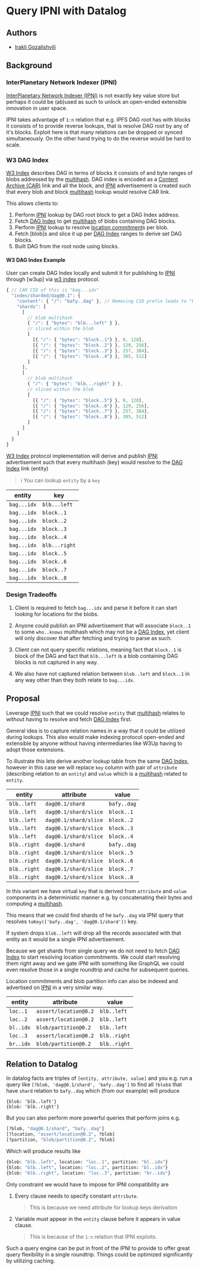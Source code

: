 # Query IPNI with Datalog

## Authors

- [Irakli Gozalishvili]

## Background

### InterPlanetary Network Indexer (IPNI)

[InterPlanetary Network Indexer (IPNI)][IPNI] is not exactly key value store but perhaps it could be (ab)used as such to unlock an open-ended extensible innovation in user space.

IPNI takes advantage of `1:n` relation that e.g. IPFS DAG root has with blocks it consists of to provide reverse lookups, that is resolve DAG root by any of it's blocks. Exploit here is that many relations can be dropped or synced simultaneously. On the other hand trying to do the reverse would be hard to scale.

### W3 DAG Index

[W3 Index] describes DAG in terms of blocks it consists of and byte ranges of blobs addressed by the [multihash]. DAG index is encoded as a [Content Archive (CAR)][CAR] link and all the block, and [IPNI] advertisement is created such that every blob and block [multihash] lookup would resolve CAR link.

This allows clients to:

1. Perform [IPNI] lookup by DAG root block to get a DAG Index address.
2. Fetch [DAG Index] to get [multihash](es) of blobs containing DAG blocks.
3. Perform [IPNI] lookup to resolve [location commitment]s per blob.
4. Fetch [blob]s and slice it up per [DAG Index] ranges to derive set DAG blocks.
5. Built DAG from the root node using blocks.

#### W3 DAG Index Example

User can create DAG Index locally and submit it for publishing to [IPNI] through [w3up] via [w3 index] protocol.

```js
{ // CAR CID of this is "bag...idx"
  "index/sharded/dag@0.1": {
    "content": { "/": "bafy..dag" }, // Removing CID prefix leads to "block..1"
    "shards": [
      [
        // blob multihash
        { "/": { "bytes": "blb...left" } },
        // sliced within the blob
        [
          [{ "/": { "bytes": "block..1"} }, 0, 128],
          [{ "/": { "bytes": "block..2"} }, 129, 256],
          [{ "/": { "bytes": "block..3"} }, 257, 384],
          [{ "/": { "bytes": "block..4"} }, 385, 512]
        ]
      ],
      [
        // blob multihash
        { "/": { "bytes": "blb...right" } },
        // sliced within the blob
        [
          [{ "/": { "bytes": "block..5"} }, 0, 128],
          [{ "/": { "bytes": "block..6"} }, 129, 256],
          [{ "/": { "bytes": "block..7"} }, 257, 384],
          [{ "/": { "bytes": "block..8"} }, 385, 512]
        ]
      ]
    ]
  }
}
```

[W3 Index] protocol implementation will derive and publish [IPNI] advertisement such that every multihash (key) would resolve to the [DAG Index] link (entity)

> ℹ️ You can lookup `entity` by a `key`

| entity      |  key          |
| ----------- | ------------- |
| `bag...idx` | `blb...left`  |
| `bag...idx` | `block..1`    |
| `bag...idx` | `block..2`    |
| `bag...idx` | `block..3`    |
| `bag...idx` | `block..4`    |
| `bag...idx` | `blb...right` |
| `bag...idx` | `block..5`    |
| `bag...idx` | `block..6`    |
| `bag...idx` | `block..7`    |
| `bag...idx` | `block..8`    |

### Design Tradeoffs

1. Client is required to fetch `bag...idx` and parse it before it can start looking for locations for the blobs.

2. Anyone could publish an IPNI advertisement that will associate `block..1` to some `who..knows` multihash which may not be a [DAG Index], yet client will only discover that after fetching and trying to parse as such.

3. Client can not query specific relations, meaning fact that `block..1` is block of the DAG and fact that `blb...left` is a blob containing DAG blocks is not captured in any way.

4. We also have not captured relation between `blob..left` and `block..1` in any way other than they both relate to `bag...idx`.

## Proposal

Leverage [IPNI] such that we could resolve `entity` that [multihash] relates to
without having to resolve and fetch [DAG Index] first.

General idea is to capture relation names in a way that it could be utilized during lookups. This also would make indexing protocol open-ended and extensible by anyone without having intermediaries like W3Up having to adopt those extensions.

To illustrate this lets derive another lookup table from the same [DAG Index][index example], however in this case we will replace `key` column with pair of `attribute` (describing relation to an `entity`) and `value` which is a [multihash] related to `entity`.

| entity      | attribute             | value       |
| ----------- | --------------------- | ------------|
| `blb..left` | `dag@0.1/shard`       | `bafy..dag` |
| `blb..left` | `dag@0.1/shard/slice` | `block..1`  |
| `blb..left` | `dag@0.1/shard/slice` | `block..2`  |
| `blb..left` | `dag@0.1/shard/slice` | `block..3`  |
| `blb..left` | `dag@0.1/shard/slice` | `block..4`  |
| `blb..right`| `dag@0.1/shard`       | `bafy..dag` |
| `blb..right`| `dag@0.1/shard/slice` | `block..5`  |
| `blb..right`| `dag@0.1/shard/slice` | `block..6`  |
| `blb..right`| `dag@0.1/shard/slice` | `block..7`  |
| `blb..right`| `dag@0.1/shard/slice` | `block..8`  |

In this variant we have virtual `key` that is derived from `attribute` and `value` components in a deterministic manner e.g. by concatenating their bytes and computing a [multihash].

This means that we could find shards of he `bafy..dag` via IPNI query that resolves `toKey(['bafy..dag', 'dag@0.1/shard'])` key.

If system drops `blob..left` will drop all the records associated with that entity as it would be a single IPNI advertisement.

Because we get shards from single query we do not need to fetch [DAG Index] to start resolving location commitments. We could start resolving them right away and we gate IPNI with something like GraphQL we could even resolve those in a single roundtrip and cache for subsequent queries.

Location commitments and blob partition info can also be indexed and advertised on [IPNI] in a very similar way.

| entity   | attribute             | value        |
| ---------|-----------------------|--------------|
| `loc..1` | `assert/location@0.2` | `blb..left` |
| `loc..2` | `assert/location@0.2` | `blb..left` |
| `bl..idx`| `blob/partition@0.2`  | `blb..left` |
| `loc..3` | `assert/location@0.2` | `blb..right`|
| `br..idx`| `blob/partition@0.2`  | `blb..right`|

## Relation to Datalog

In datalog facts are triples of `[entity, attribute, value]` and you e.g. run a query like  `[?blob, 'dag@0.1/shard', 'bafy..dag']` to find all `?blob`s that have `shard` relation to `bafy..dag` which (from our example) will produce

```
{blob: 'blb..left'}
{blob: 'blb..right'}
```

But you can also perform more powerful queries that perform joins e.g.

```clj
[?blob, "dag@0.1/shard", "bafy..dag"]
[?location, "assert/location@0.2", ?blob]
[?partition, "blob/partition@0.2", ?blob]
```

Which will produce results like

```clj
{blob: "blb..left", location: "loc..1", partition: "bl..idx"}
{blob: "blb..left", location: "loc..2", partition: "bl..idx"}
{blob: "blb..right", location: "loc..3", partition: "br..idx"}
```

Only constraint we would have to impose for IPNI compatibility are

1. Every clause needs to specify constant `attribute`.
   > This is because we need attribute for lookup keys derivation
1. Variable must appear in the `entity` clause before it appears in value clause.
   > This is because of the `1:n` relation that IPNI exploits.

Such a query engine can be put in front of the IPNI to provide to offer great query flexibility in a single roundtrip. Things could be optimized significantly by utilizing caching.

[Irakli Gozalishvili]:https://github.com/gozala
[IPNI]:https://github.com/ipni/specs/blob/main/IPNI.md
[W3 Index]:https://github.com/web3-storage/specs/blob/feat/w3-index/w3-index.md
[CAR]:https://ipld.io/specs/transport/car/
[multihash]:https://github.com/multiformats/multihash
[DAG Index]:#w3-dag-index
[location commitment]:https://github.com/web3-storage/content-claims#location-claim
[datomic]:https://datomic.com
[index example]:#w3-dag-index-example

